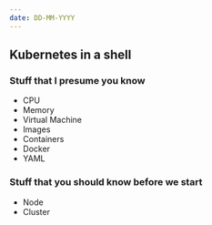 ```yaml
---
date: DD-MM-YYYY
---
```


## Kubernetes in a shell


### Stuff that I presume you know
- CPU
- Memory
- Virtual Machine
- Images
- Containers
- Docker
- YAML

### Stuff that you should know before we start
- Node
- Cluster

